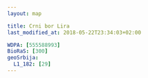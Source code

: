 ```yaml
---
layout: map

title: Crni bor Lira
last_modified_at: 2018-05-22T23:34:03+02:00

WDPA: [555588993]
BioRaS: [300]
geoSrbija:
  L1_182: [29]
---
```

